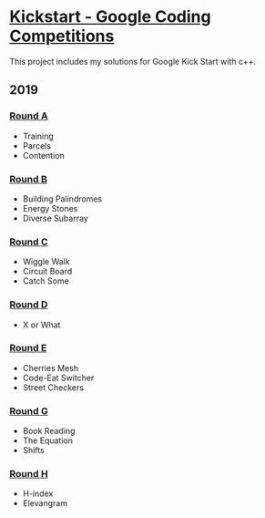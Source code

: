# [Kickstart - Google Coding Competitions](https://codingcompetitions.withgoogle.com/kickstart/archive/2019)
This project includes my solutions for Google Kick Start with c++.

## 2019

### [Round A](https://github.com/wayne1116/2019_Google_KickStart/tree/master/RoundA)
- Training
- Parcels
- Contention

### [Round B](https://github.com/wayne1116/2019_Google_KickStart/tree/master/RoundB)
- Building Palindromes
- Energy Stones
- Diverse Subarray

### [Round C](https://github.com/wayne1116/2019_Google_KickStart/tree/master/RoundC)
- Wiggle Walk
- Circuit Board
- Catch Some

### [Round D](https://github.com/wayne1116/2019_Google_KickStart/tree/master/RoundD)
- X or What

### [Round E](https://github.com/wayne1116/2019_Google_KickStart/tree/master/RoundE)
- Cherries Mesh
- Code-Eat Switcher
- Street Checkers

### [Round G](https://github.com/wayne1116/2019_Google_KickStart/tree/master/RoundG)
- Book Reading
- The Equation
- Shifts

### [Round H](https://github.com/wayne1116/2019_Google_KickStart/tree/master/RoundH)
- H-index
- Elevangram
